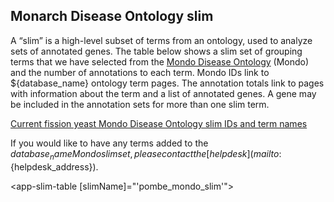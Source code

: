 ## Monarch Disease Ontology slim

A “slim” is a high-level subset of terms from an ontology, used to
analyze sets of annotated genes. The table below shows a slim set of
grouping terms that we have selected from the [Mondo Disease Ontology](https://mondo.monarchinitiative.org/) (Mondo)
and the number of annotations to each term. Mondo IDs link to ${database_name}
ontology term pages. The annotation totals link to pages with
information about the term and a list of annotated genes. A gene may
be included in the annotation sets for more than one slim term.

[Current fission yeast Mondo Disease Ontology slim IDs and term names](${base_url}/latest_release/human_disease_annotation/pombe_mondo_disease_slim_terms.tsv)

If you would like to have any terms added to the ${database_name} Mondo slim set, please
contact the [helpdesk](mailto:${helpdesk_address}).

<app-slim-table [slimName]="'pombe_mondo_slim'"></app-slim-table>
